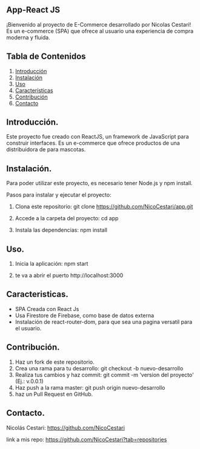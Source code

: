 
## App-React JS

¡Bienvenido al proyecto de E-Commerce desarrollado por Nicolas Cestari!
Es un e-commerce (SPA) que ofrece al usuario una experiencia de compra moderna y fluida.

## Tabla de Contenidos

1. [Introducción](#introducción)
2. [Instalación](#instalación)
3. [Uso](#uso)
4. [Características](#características)
5. [Contribución](#contribución)
6. [Contacto](#contacto)

## Introducción.

Este proyecto fue creado con ReactJS, un framework de JavaScript para construir interfaces. Es un e-commerce que ofrece productos de una distribuidora de para mascotas.

## Instalación.

Para poder utilizar este proyecto, es necesario tener Node.js y npm install.

Pasos para instalar y ejecutar el proyecto:

1. Clona este repositorio: git clone https://github.com/NicoCestari/app.git

2. Accede a la carpeta del proyecto: cd app

3. Instala las dependencias: npm install

## Uso.

1. Inicia la aplicación: npm start

2. te va a abrir el puerto http://localhost:3000

## Caracteristicas.

- SPA Creada con React Js
- Usa Firestore de Firebase, como base de datos externa
- Instalación de react-router-dom, para que sea una pagina versatil para el usuario.

## Contribución.

1. Haz un fork de este repositorio.
2. Crea una rama para tu desarrollo: git checkout -b nuevo-desarrollo
3. Realiza tus cambios y haz commit: git commit -m 'version del proyecto' (Ej.: v.0.0.1)
4. Haz push a la rama master: git push origin nuevo-desarrollo
5. haz un Pull Request en GitHub.

## Contacto.

Nicolás Cestari: https://github.com/NicoCestari

link a mis repo: https://github.com/NicoCestari?tab=repositories

